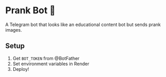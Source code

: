 # Prank Bot 🤖

A Telegram bot that looks like an educational content bot but sends prank images.

## Setup
1. Get `BOT_TOKEN` from @BotFather
2. Set environment variables in Render
3. Deploy!
